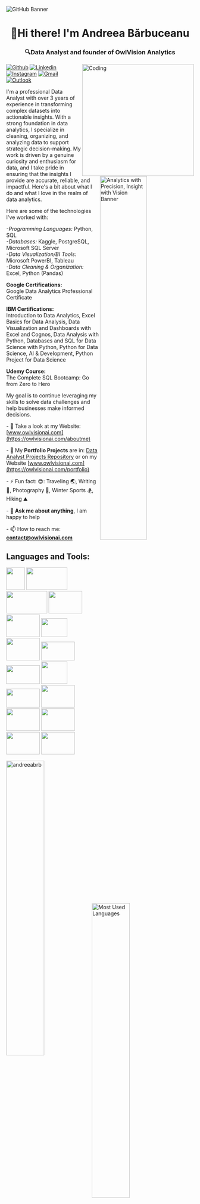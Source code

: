 
![GitHub Banner](https://github.com/user-attachments/assets/35885fa3-59e1-4384-b8fa-f022bf2c5e04)

<h1 align="center">👋Hi there! I'm Andreea Bărbuceanu</h1>

<h3 align="center">🔍Data Analyst and founder of OwlVision Analytics</h3>
<img align="right" alt="Coding" width="300" src="https://cdn.dribbble.com/users/2646423/screenshots/5507196/computer.gif">

[![Github](https://img.shields.io/badge/-Github-000?style=flat&logo=Github&logoColor=white)](https://github.com/AndreeaBrB)
[![Linkedin](https://img.shields.io/badge/-LinkedIn-blue?style=flat&logo=Linkedin&logoColor=white)](https://www.linkedin.com/in/andreea-barbuceanu/)
[![Instagram](https://img.shields.io/badge/-Instagram-c13584?style=flat&labelColor=c13584&logo=instagram&logoColor=white)](https://www.instagram.com/deea.b88/)
[![Gmail](https://img.shields.io/badge/-Gmail-c14438?style=flat&logo=Gmail&logoColor=white)](mailto:andreea.barbuceanu3@gmail.com)
[![Outlook](https://img.shields.io/badge/-Outlook-0078D4?style=flat&logo=Microsoft-Outlook&logoColor=white)](mailto:contact@owlvisionai.com)

<img width="50%" align="right" alt="Analytics with Precision, Insight with Vision Banner" src="https://github.com/user-attachments/assets/4841186c-f093-4824-8004-4b7fbcb155d8">

I'm a professional Data Analyst with over 3 years of experience in transforming complex datasets into actionable insights. With a strong foundation in data analytics, I specialize in cleaning, organizing, and analyzing data to support strategic decision-making. My work is driven by a genuine curiosity and enthusiasm for data, and I take pride in ensuring that the insights I provide are accurate, reliable, and impactful. Here's a bit about what I do and what I love in the realm of data analytics.

Here are some of the technologies I've worked with:

*-*Programming Languages:** Python, SQL
<br>
*-*Databases:** Kaggle, PostgreSQL, Microsoft SQL Server
<br>
*-*Data Visualization/BI Tools:** Microsoft PowerBI, Tableau
<br>
*-*Data Cleaning & Organization:** Excel, Python (Pandas)

**Google Certifications:** <br>Google Data Analytics Professional Certificate

**IBM Certifications:** <br>Introduction to Data Analytics, Excel Basics for Data Analysis, Data Visualization and Dashboards with Excel and Cognos, Data Analysis with Python, Databases and SQL for Data Science with Python, Python for Data Science, AI & Development, Python Project for Data Science

**Udemy Course:** <br>The Complete SQL Bootcamp: Go from Zero to Hero

My goal is to continue leveraging my skills to solve data challenges and help businesses make informed decisions.

*-* 📝 Take a look at my Website: [www.owlvisionai.com](https://owlvisionai.com/aboutme)

*-* 🌱 My **Portfolio Projects** are in: [Data Analyst Projects Repository](https://github.com/AndreeaBrB/Portfolio-Projects) or on my Website [www.owlvisionai.com](https://owlvisionai.com/portfolio)

*-* ⚡ Fun fact: 😍: Traveling 🌏,  Writing 📖, Photography 📸, Winter Sports 🏂, Hiking ⛰️

*-* 💬 **Ask me about anything**, I am happy to help

*-* 📫 How to reach me: **contact@owlvisionai.com**

<h2 align="left">Languages and Tools:</h2>

  <code><img width="50" height="60" src="https://github.com/user-attachments/assets/84a476bb-c61c-43d3-9a79-1fa8410d915d"></code>
  <code><img width="110" height="60" src="https://www.vectorlogo.zone/logos/python/python-horizontal.svg"></code>
  <code><img width="110" height="60" src="https://github.com/user-attachments/assets/9b1f8dbb-e99e-4889-9a45-be67e2ad6361"></code>
  <code><img width="90" height="60" src="https://www.vectorlogo.zone/logos/postgresql/postgresql-ar21.svg"></code>
  <code><img width="90" height="60" src="https://github.com/user-attachments/assets/e83e31cd-528b-48c4-85f4-1030292c65f3"></code>
  <code><img width="70" height="50" src="https://github.com/user-attachments/assets/bb4d9dde-66ba-4824-a11c-bdcc04a572fa"></code>
  <code><img width="90" height="60" src="https://www.svgrepo.com/show/303229/microsoft-sql-server-logo.svg"></code>
  <code><img width="90" height="50" src="https://github.com/user-attachments/assets/95df3626-81f0-46d8-bd73-cbcc4f25c0bb"></code>
  <br>
  <code><img width="90" height="50" src="https://www.svgrepo.com/show/353805/google-cloud.svg"></code>
  <code><img width="70" height="60" src="https://www.vectorlogo.zone/logos/microsoft_azure/microsoft_azure-ar21.svg"></code>
  <code><img width="90" height="50" src="https://logowik.com/content/uploads/images/amazon-redshift2247.jpg"></code>
  <code><img width="90" height="60" src="https://www.vectorlogo.zone/logos/google_bigquery/google_bigquery-ar21.svg"></code>
  <code><img width="90" height="60" src="https://www.vectorlogo.zone/logos/github/github-ar21.svg"></code>
  <code><img width="90" height="60" src="https://www.vectorlogo.zone/logos/visualstudio_code/visualstudio_code-ar21.svg"></code>
  <code><img width="90" height="60" src="https://www.vectorlogo.zone/logos/microsoft_powerbi/microsoft_powerbi-ar21.svg"></code>
  <code><img width="90" height="60" src="https://www.svgrepo.com/show/354427/tableau.svg"></code>
 
 </h2>

<a>
 <img width="45%" align="left" src="https://github-readme-stats.vercel.app/api?username=andreeabrb&show_icons=true&locale=en" alt="andreeabrb" /></p>
<a>
    <img width="45%" align="center" alt="Most Used Languages" src="https://github-readme-stats.vercel.app/api/top-langs/?username=andreeabrb&theme=default&hide_border=false&include_all_commits=true&count_private=false&layout=compact" />
  </a>
  <img width="44%" align="center" src="https://github-readme-streak-stats.herokuapp.com/?user=andreeabrb&show_icons=true&locale=en" alt="andreeabrb" /></p>
<a>

<h3 align="left">Support 👐</h3>
<p><a href="https://www.buymeacoffee.com/AndreeaBrB"> <img align="left" src="https://cdn.buymeacoffee.com/buttons/v2/default-yellow.png" height="50" width="210" alt="andreeabrb" /></a></p><br><br>

<br >
</details>
